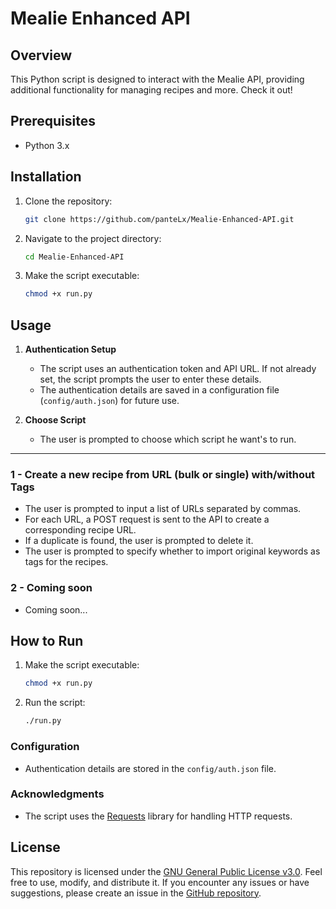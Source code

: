 # Mealie Enhanced API

## Overview

This Python script is designed to interact with the Mealie API, providing additional functionality for managing recipes and more. Check it out!

## Prerequisites

- Python 3.x

## Installation

1. Clone the repository:

   ```bash
   git clone https://github.com/panteLx/Mealie-Enhanced-API.git
   ```

2. Navigate to the project directory:

   ```bash
   cd Mealie-Enhanced-API
   ```

3. Make the script executable:

   ```bash
   chmod +x run.py
   ```

## Usage

1. **Authentication Setup**

   - The script uses an authentication token and API URL. If not already set, the script prompts the user to enter these details.
   - The authentication details are saved in a configuration file (`config/auth.json`) for future use.

2. **Choose Script**

   - The user is prompted to choose which script he want's to run.

---

### 1 - Create a new recipe from URL (bulk or single) with/without Tags

- The user is prompted to input a list of URLs separated by commas.
- For each URL, a POST request is sent to the API to create a corresponding recipe URL.
- If a duplicate is found, the user is prompted to delete it.
- The user is prompted to specify whether to import original keywords as tags for the recipes.

### 2 - Coming soon

- Coming soon...

## How to Run

1. Make the script executable:

   ```bash
   chmod +x run.py
   ```

2. Run the script:

   ```bash
   ./run.py
   ```

### Configuration

- Authentication details are stored in the `config/auth.json` file.

### Acknowledgments

- The script uses the [Requests](https://docs.python-requests.org/en/latest/) library for handling HTTP requests.

## License

This repository is licensed under the [GNU General Public License v3.0](LICENSE). Feel free to use, modify, and distribute it. If you encounter any issues or have suggestions, please create an issue in the [GitHub repository](https://github.com/panteLx/Mealie-Enhanced-API).
